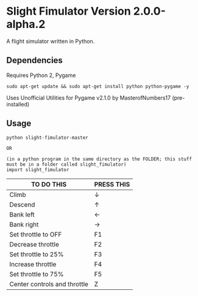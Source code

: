 # Slight Fimulator Version 2.0.0-alpha.2
A flight simulator written in Python.

## Dependencies
Requires Python 2, Pygame
```
sudo apt-get update && sudo apt-get install python python-pygame -y
```
Uses Unofficial Utilities for Pygame v2.1.0 by MasterofNumbers17 (pre-installed)

## Usage
```
python slight-fimulator-master

OR

(in a python program in the same directory as the FOLDER; this stuff must be in a folder called slight_fimulator)
import slight_fimulator
```

| TO DO THIS               | PRESS THIS |
|------------------------------|----------------|
| Climb                        | ↓              |
| Descend                      | ↑              |
| Bank left                    | ←              |
| Bank right                   | →              |
| Set throttle to OFF          | F1             |
| Decrease throttle            | F2             |
| Set throttle to 25%          | F3             |
| Increase throttle            | F4             |
| Set throttle to 75%          | F5             |
| Center controls and throttle | Z              |
